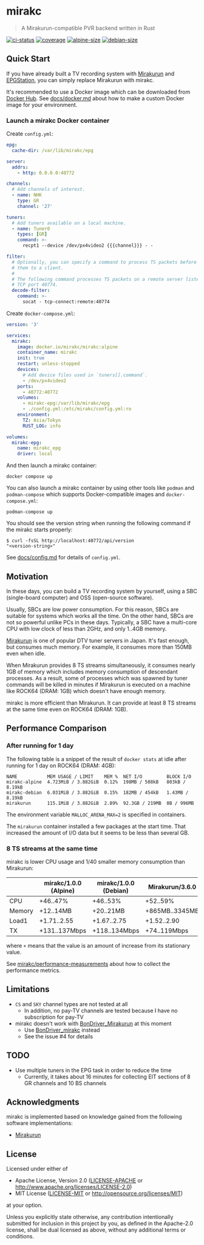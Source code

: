 # mirakc

> A Mirakurun-compatible PVR backend written in Rust

[![ci-status](https://github.com/mirakc/mirakc/workflows/CI/badge.svg)](https://github.com/mirakc/mirakc/actions?workflow=CI)
[![coverage](https://codecov.io/gh/mirakc/mirakc/branch/main/graph/badge.svg?token=EP5rQLo3Rv)](https://codecov.io/gh/mirakc/mirakc)
[![alpine-size](https://img.shields.io/docker/image-size/mirakc/mirakc/alpine?label=Alpine)](https://hub.docker.com/r/mirakc/mirakc/tags?page=1&name=alpine)
[![debian-size](https://img.shields.io/docker/image-size/mirakc/mirakc/debian?label=Debian)](https://hub.docker.com/r/mirakc/mirakc/tags?page=1&name=debian)

## Quick Start

If you have already built a TV recording system with [Mirakurun] and
[EPGStation], you can simply replace Mirakurun with mirakc.

It's recommended to use a Docker image which can be downloaded from [Docker Hub].
See [docs/docker.md](./docs/docker.md) about how to make a custom Docker image
for your environment.

### Launch a mirakc Docker container

Create `config.yml`:

```yaml
epg:
  cache-dir: /var/lib/mirakc/epg

server:
  addrs:
    - http: 0.0.0.0:40772

channels:
  # Add channels of interest.
  - name: NHK
    type: GR
    channel: '27'

tuners:
  # Add tuners available on a local machine.
  - name: Tuner0
    types: [GR]
    command: >-
      recpt1 --device /dev/px4video2 {{{channel}}} - -

filter:
  # Optionally, you can specify a command to process TS packets before sending
  # them to a client.
  #
  # The following command processes TS packets on a remote server listening on
  # TCP port 40774.
  decode-filter:
    command: >-
      socat - tcp-connect:remote:40774
```

Create `docker-compose.yml`:

```yaml
version: '3'

services:
  mirakc:
    image: docker.io/mirakc/mirakc:alpine
    container_name: mirakc
    init: true
    restart: unless-stopped
    devices:
      # Add device files used in `tuners[].command`.
      - /dev/px4video2
    ports:
      - 40772:40772
    volumes:
      - mirakc-epg:/var/lib/mirakc/epg
      - ./config.yml:/etc/mirakc/config.yml:ro
    environment:
      TZ: Asia/Tokyo
      RUST_LOG: info

volumes:
  mirakc-epg:
    name: mirakc_epg
    driver: local
```

And then launch a mirakc container:

```shell
docker compose up
```

You can also launch a mirakc container by using other tools like `podman` and
`podman-compose` which supports Docker-compatible images and
`docker-compose.yml`:

```shell
podman-compose up
```

You should see the version string when running the following command if the
mirakc starts properly:

```console
$ curl -fsSL http://localhost:40772/api/version
"<version-string>"
```

See [docs/config.md](./docs/config.md) for details of `config.yml`.

## Motivation

In these days, you can build a TV recording system by yourself, using a SBC
(single-board computer) and OSS (open-source software).

Usually, SBCs are low power consumption.  For this reason, SBCs are suitable for
systems which works all the time.  On the other hand, SBCs are not so powerful
unlike PCs in these days.  Typically, a SBC have a multi-core CPU with low clock
of less than 2GHz, and only 1..4GB memory.

[Mirakurun] is one of popular DTV tuner servers in Japan.  It's fast enough, but
consumes much memory.  For example, it consumes more than 150MB even when idle.

When Mirakurun provides 8 TS streams simultaneously,  it consumes nearly 1GB of
memory which includes memory consumption of descendant processes.  As a result,
some of processes which was spawned by tuner commands will be killed in minutes
if Mirakurun is executed on a machine like ROCK64 (DRAM: 1GB) which doesn't have
enough memory.

mirakc is more efficient than Mirakurun.  It can provide at least 8 TS streams
at the same time even on ROCK64 (DRAM: 1GB).

## Performance Comparison

### After running for 1 day

The following table is a snippet of the result of `docker stats` at idle after
running for 1 day on ROCK64 (DRAM: 4GB):

```
NAME           MEM USAGE / LIMIT    MEM %  NET I/O         BLOCK I/O
mirakc-alpine  4.723MiB / 3.882GiB  0.12%  198MB / 508kB   803kB / 8.19kB
mirakc-debian  6.031MiB / 3.882GiB  0.15%  182MB / 454kB   1.43MB / 8.19kB
mirakurun      115.1MiB / 3.882GiB  2.89%  92.3GB / 219MB  0B / 996MB
```

The environment variable `MALLOC_ARENA_MAX=2` is specified in containers.

The `mirakurun` container installed a few packages at the start time.  That increased the amount
of I/O data but it seems to be less than several GB.

### 8 TS streams at the same time

mirakc is lower CPU usage and 1/40 smaller memory consumption than Mirakurun:

|          | mirakc/1.0.0 (Alpine) | mirakc/1.0.0 (Debian) | Mirakurun/3.6.0  |
|----------|-----------------------|-----------------------|------------------|
| CPU      | +46..47%              | +46..53%              | +52..59%         |
| Memory   | +12..14MB             | +20..21MB             | +865MB..3345MB   |
| Load1    | +1.71..2.55           | +1.67..2.75           | +1.52..2.90      |
| TX       | +131..137Mbps         | +118..134Mbps         | +74..119Mbps     |

where `+` means that the value is an amount of increase from its stationary value.

See [mirakc/performance-measurements] about how to collect the performance metrics.

## Limitations

* `CS` and `SKY` channel types are not tested at all
  * In addition, no pay-TV channels are tested because I have no subscription
    for pay-TV
* mirakc doesn't work with [BonDriver_Mirakurun] at this moment
  * Use [BonDriver_mirakc] instead
  * See the issue #4 for details

## TODO

* Use multiple tuners in the EPG task in order to reduce the time
  * Currently, it takes about 16 minutes for collecting EIT sections of 8 GR
    channels and 10 BS channels

## Acknowledgments

mirakc is implemented based on knowledge gained from the following software
implementations:

* [Mirakurun]

## License

Licensed under either of

* Apache License, Version 2.0
  ([LICENSE-APACHE] or http://www.apache.org/licenses/LICENSE-2.0)
* MIT License
  ([LICENSE-MIT] or http://opensource.org/licenses/MIT)

at your option.

Unless you explicitly state otherwise, any contribution intentionally submitted
for inclusion in this project by you, as defined in the Apache-2.0 license,
shall be dual licensed as above, without any additional terms or conditions.

[Mirakurun]: https://github.com/Chinachu/Mirakurun
[EPGStation]: https://github.com/l3tnun/EPGStation
[Docker Hub]: https://hub.docker.com/r/mirakc/mirakc
[mirakc/performance-measurements]: https://github.com/mirakc/performance-measurements
[BonDriver_Mirakurun]: https://github.com/Chinachu/BonDriver_Mirakurun
[BonDriver_mirakc]: https://github.com/epgdatacapbon/BonDriver_mirakc
[LICENSE-APACHE]: ./LICENSE-APACHE
[LICENSE-MIT]: ./LICENSE-MIT
